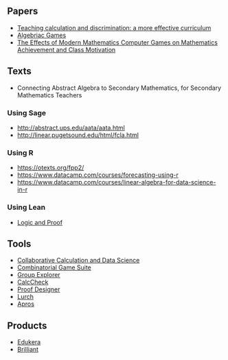 ## Papers

* [Teaching calculation and discrimination: a more effective curriculum](https://www.cs.scranton.edu/~mccloske/courses/se500/gries_mar1991_cacm.pdf)
* [Algebriac Games](https://arxiv.org/abs/1205.2884)
* [The Effects of Modern Mathematics Computer Games on Mathematics Achievement and Class Motivation
](https://eric.ed.gov/?id=EJ884426)

## Texts

* Connecting Abstract Algebra to Secondary Mathematics, for Secondary Mathematics Teachers

### Using Sage

* http://abstract.ups.edu/aata/aata.html
* http://linear.pugetsound.edu/html/fcla.html

### Using R

* https://otexts.org/fpp2/
* https://www.datacamp.com/courses/forecasting-using-r
* https://www.datacamp.com/courses/linear-algebra-for-data-science-in-r

### Using Lean

* [Logic and Proof](http://leanprover.github.io/logic_and_proof/)

## Tools

* [Collaborative Calculation and Data Science](https://cocalc.com)
* [Combinatorial Game Suite](http://cgsuite.sourceforge.net/)
* [Group Explorer](https://nathancarter.github.io/group-explorer/index.html)
* [CalcCheck](http://calccheck.mcmaster.ca/CalcCheck-0.2/)
* [Proof Designer](https://app.cs.amherst.edu/~djvelleman/pd/pd.html)
* [Lurch](http://lurchmath.org/)
* [Apros](http://www.phil.cmu.edu/projects/apros/index.php?page=overview)

## Products

* [Edukera](https://www.edukera.com/)
* [Brilliant](https://brilliant.org/practice)
